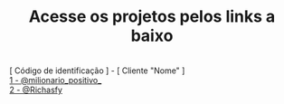 <h1 align="center">Acesse os projetos pelos links a baixo</h1>
<br>
[ Código de identificação ] - [ Cliente "Nome" ]
<br>
<a href="https://www.instagram.com/milionario_positivo_/">1 - @milionario_positivo_ </a><br>
<a href="https://www.instagram.com/richasfy_/">2 - @Richasfy</a>
